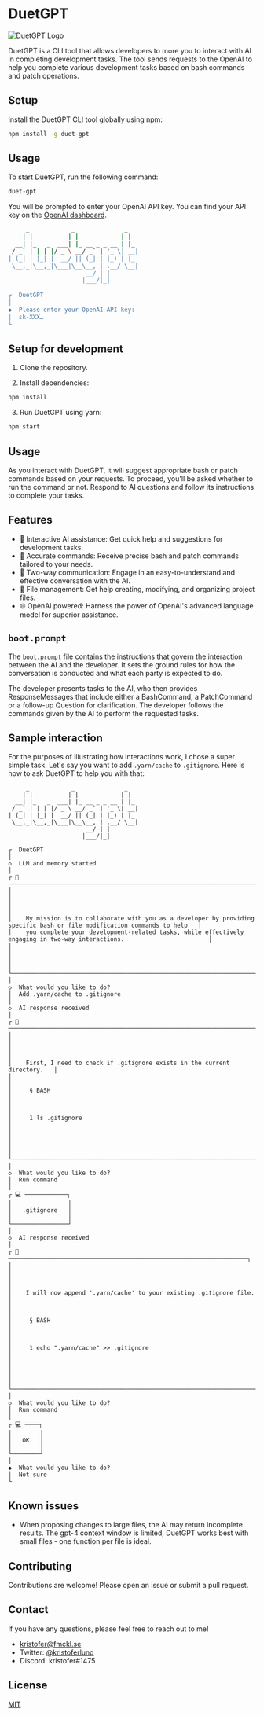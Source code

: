 # DuetGPT

![DuetGPT Logo](media/duetgpt.png)

DuetGPT is a CLI tool that allows developers to more you to interact with AI in completing development tasks. The tool sends requests to the OpenAI to help you complete various development tasks based on bash commands and patch operations.

## Setup

Install the DuetGPT CLI tool globally using npm:

```bash
npm install -g duet-gpt
```

## Usage

To start DuetGPT, run the following command:

```bash
duet-gpt
```

You will be prompted to enter your OpenAI API key. You can find your API key on the [OpenAI dashboard](https://platform.openai.com/account/api-keys).

```bash
     _            _              _   
    | |          | |            | |  
  __| |_   _  ___| |_ __ _ _ __ | |_ 
 / _` | | | |/ _ \ __/ _` | '_ \| __|
| (_| | |_| |  __/ || (_| | |_) | |_ 
 \__,_|\__,_|\___|\__\__, | .__/ \__|
                      __/ | |        
                     |___/|_|        
  
┌  DuetGPT
│
◆  Please enter your OpenAI API key:
│  sk-XXX…
└
```

## Setup for development

1. Clone the repository.


2. Install dependencies:

```bash
npm install
```

3. Run DuetGPT using yarn:

```bash
npm start
```

## Usage

As you interact with DuetGPT, it will suggest appropriate bash or patch commands based on your requests. To proceed, you'll be asked whether to run the command or not. Respond to AI questions and follow its instructions to complete your tasks.

## Features
                                                                                                                            
- 🤖 Interactive AI assistance: Get quick help and suggestions for development tasks.                                  
- 🎯 Accurate commands: Receive precise bash and patch commands tailored to your needs.                                
- 💬 Two-way communication: Engage in an easy-to-understand and effective conversation with the AI.                    
- 📁 File management: Get help creating, modifying, and organizing project files.                                      
- 🌐 OpenAI powered: Harness the power of OpenAI's advanced language model for superior assistance.                    
                                                                                                                      
## `boot.prompt`

The [`boot.prompt`](boot.prompt) file contains the instructions that govern the interaction between the AI and the developer. It sets the ground rules for how the conversation is conducted and what each party is expected to do.

The developer presents tasks to the AI, who then provides ResponseMessages that include either a BashCommand, a PatchCommand or a follow-up Question for clarification. The developer follows the commands given by the AI to perform the requested tasks.

## Sample interaction

For the purposes of illustrating how interactions work, I chose a super simple task. Let's say you want to add `.yarn/cache` to `.gitignore`. Here is how to ask DuetGPT to help you with that:

```
     _            _              _   
    | |          | |            | |  
  __| |_   _  ___| |_ __ _ _ __ | |_ 
 / _` | | | |/ _ \ __/ _` | '_ \| __|
| (_| | |_| |  __/ || (_| | |_) | |_ 
 \__,_|\__,_|\___|\__\__, | .__/ \__|
                      __/ | |        
                     |___/|_|        

┌  DuetGPT
│
◇  LLM and memory started
│
┌ 🤖 ────────────────────────────────────────────────────────────────────────────────────────────────────────────────────────┐
│                                                                                                                            │
│                                                                                                                            │
│    My mission is to collaborate with you as a developer by providing specific bash or file modification commands to help   │
│    you complete your development-related tasks, while effectively engaging in two-way interactions.                        │
│                                                                                                                            │
│                                                                                                                            │
└────────────────────────────────────────────────────────────────────────────────────────────────────────────────────────────┘
│
◇  What would you like to do?
│  Add .yarn/cache to .gitignore
│
◇  AI response received
│
┌ 🤖 ────────────────────────────────────────────────────────────────────────┐
│                                                                            │
│                                                                            │
│    First, I need to check if .gitignore exists in the current directory.   │
│                                                                            │
│     § BASH                                                                 │
│                                                                            │
│     1 ls .gitignore                                                        │
│                                                                            │
│                                                                            │
└────────────────────────────────────────────────────────────────────────────┘
│
◇  What would you like to do?
│  Run command
│
┌ 💻 ────────────┐
│                │
│   .gitignore   │
│                │
└────────────────┘
│
◇  AI response received
│
┌ 🤖 ────────────────────────────────────────────────────────────────────┐
│                                                                        │
│                                                                        │
│    I will now append '.yarn/cache' to your existing .gitignore file.   │
│                                                                        │
│     § BASH                                                             │
│                                                                        │
│     1 echo ".yarn/cache" >> .gitignore                                 │
│                                                                        │
│                                                                        │
└────────────────────────────────────────────────────────────────────────┘
│
◇  What would you like to do?
│  Run command
│
┌ 💻 ────┐
│        │
│   OK   │
│        │
└────────┘
│
◆  What would you like to do?
│  Not sure
└

```
## Known issues

- When proposing changes to large files, the AI may return incomplete results. The gpt-4 context window is limited, DuetGPT works best with small files - one function per file is ideal.

## Contributing

Contributions are welcome! Please open an issue or submit a pull request.

## Contact

If you have any questions, please feel free to reach out to me!

- [kristofer@fmckl.se](mailto:kristofer@fmckl.se)
- Twitter: [@kristoferlund](https://twitter.com/kristoferlund)
- Discord: kristofer#1475

## License

[MIT](LICENSE)